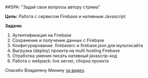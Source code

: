 ##SPA: "Задай свои вопросы автору стрима"

**Цель:** Работа с сервисом Firebase и нативным Javascript 

**Задачи:**

1. Аутентификация на Firebase
2. Сохранение и получение данных с Firebase
3. Конфигурирование .firebaserc и firebase.json для мультисайта
4. Выгрузка (deploy) проекта на multi hosting Firebase
5. Отработка умения писать нативный javascrip-код
6. Работа с webpack: live server, сборка проекта


Спасибо Владилену Минину [за видео](https://www.youtube.com/watch?v=KS2ngnRAKlg).
